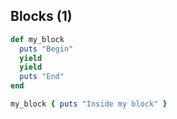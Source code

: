 ##  Blocks (1)

```ruby
def my_block
  puts "Begin"
  yield
  yield
  puts "End"
end

my_block { puts "Inside my block" }
```
